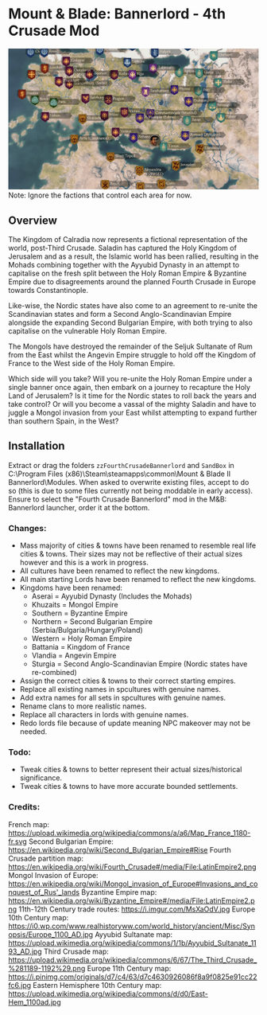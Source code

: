 # Mount & Blade: Bannerlord - 4th Crusade Mod

![Current Map](/images/4thCrusadeMod-FullMap-min.png)
Note: Ignore the factions that control each area for now.

## Overview

The Kingdom of Calradia now represents a fictional representation of the world, post-Third Crusade. Saladin has captured the Holy Kingdom of Jerusalem and as a result, the Islamic world has been rallied, resulting in the Mohads combining together with the Ayyubid Dynasty in an attempt to capitalise on the fresh split between the Holy Roman Empire & Byzantine Empire due to disagreements around the planned Fourth Crusade in Europe towards Constantinople.

Like-wise, the Nordic states have also come to an agreement to re-unite the Scandinavian states and form a Second Anglo-Scandinavian Empire alongside the expanding Second Bulgarian Empire, with both trying to also capitalise on the vulnerable Holy Roman Empire.

The Mongols have destroyed the remainder of the Seljuk Sultanate of Rum from the East whilst the Angevin Empire struggle to hold off the Kingdom of France to the West side of the Holy Roman Empire.

Which side will you take? Will you re-unite the Holy Roman Empire under a single banner once again, then embark on a journey to recapture the Holy Land of Jerusalem? Is it time for the Nordic states to roll back the years and take control? Or will you become a vassal of the mighty Saladin and have to juggle a Mongol invasion from your East whilst attempting to expand further than southern Spain, in the West?

## Installation

Extract or drag the folders `zzFourthCrusadeBannerlord` and `SandBox` in C:\Program Files (x86)\Steam\steamapps\common\Mount & Blade II Bannerlord\Modules.
When asked to overwrite existing files, accept to do so (this is due to some files currently not being moddable in early access).
Ensure to select the "Fourth Crusade Bannerlord" mod in the M&B: Bannerlord launcher, order it at the bottom.

### Changes:

- Mass majority of cities & towns have been renamed to resemble real life cities & towns. Their sizes may not be reflective of their actual sizes however and this is a work in progress.
- All cultures have been renamed to reflect the new kingdoms.
- All main starting Lords have been renamed to reflect the new kingdoms.
- Kingdoms have been renamed:
  - Aserai = Ayyubid Dynasty (Includes the Mohads)
  - Khuzaits = Mongol Empire
  - Southern = Byzantine Empire
  - Northern = Second Bulgarian Empire (Serbia/Bulgaria/Hungary/Poland)
  - Western = Holy Roman Empire
  - Battania = Kingdom of France
  - Vlandia = Angevin Empire
  - Sturgia = Second Anglo-Scandinavian Empire (Nordic states have re-combined)
- Assign the correct cities & towns to their correct starting empires.
- Replace all existing names in spcultures with genuine names.
- Add extra names for all sets in spcultures with genuine names.
- Rename clans to more realistic names.
- Replace all characters in lords with genuine names.
- Redo lords file because of update meaning NPC makeover may not be needed.

### Todo:

- Tweak cities & towns to better represent their actual sizes/historical significance.
- Tweak cities & towns to have more accurate bounded settlements.

### Credits:

French map: https://upload.wikimedia.org/wikipedia/commons/a/a6/Map_France_1180-fr.svg
Second Bulgarian Empire: https://en.wikipedia.org/wiki/Second_Bulgarian_Empire#Rise
Fourth Crusade partition map: https://en.wikipedia.org/wiki/Fourth_Crusade#/media/File:LatinEmpire2.png
Mongol Invasion of Europe: https://en.wikipedia.org/wiki/Mongol_invasion_of_Europe#Invasions_and_conquest_of_Rus'_lands
Byzantine Empire map: https://en.wikipedia.org/wiki/Byzantine_Empire#/media/File:LatinEmpire2.png
11th-12th Century trade routes: https://i.imgur.com/MsXaOdV.jpg
Europe 10th Century map: https://i0.wp.com/www.realhistoryww.com/world_history/ancient/Misc/Synopsis/Europe_1100_AD.jpg
Ayyubid Sultanate map: https://upload.wikimedia.org/wikipedia/commons/1/1b/Ayyubid_Sultanate_1193_AD.jpg
Third Crusade map: https://upload.wikimedia.org/wikipedia/commons/6/67/The_Third_Crusade_%281189-1192%29.png
Europe 11th Century map: https://i.pinimg.com/originals/d7/c4/63/d7c4630926086f8a9f0825e91cc22fc6.jpg
Eastern Hemisphere 10th Century map: https://upload.wikimedia.org/wikipedia/commons/d/d0/East-Hem_1100ad.jpg
